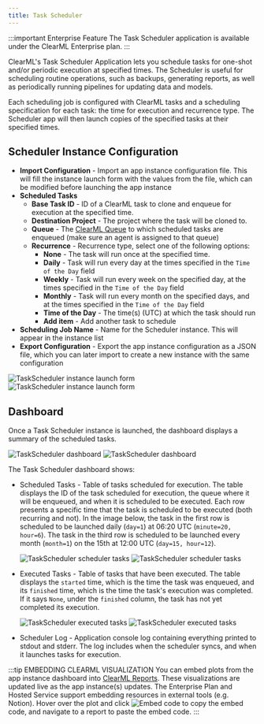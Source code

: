 ```yaml
---
title: Task Scheduler
---
```


:::important Enterprise Feature
The Task Scheduler application is available under the ClearML Enterprise plan.
:::

ClearML's Task Scheduler Application lets you schedule tasks for one-shot and/or periodic execution at specified times. 
The Scheduler is useful for scheduling routine operations, such as backups, generating reports, as well 
as periodically running pipelines for updating data and models. 

Each scheduling job is configured with ClearML tasks and a scheduling specification for each task: the time 
for execution and recurrence type. The Scheduler app will then launch copies of the specified tasks at their specified 
times. 

## Scheduler Instance Configuration

* **Import Configuration** - Import an app instance configuration file. This will fill the instance launch form with the 
  values from the file, which can be modified before launching the app instance
* **Scheduled Tasks** 
  * **Base Task ID** - ID of a ClearML task to clone and enqueue for execution at the specified time. 
  * **Destination Project** - The project where the task will be cloned to.
  * **Queue** - The [ClearML Queue](../../fundamentals/agents_and_queues.md#what-is-a-queue) to which scheduled tasks are enqueued (make sure an agent is assigned to that queue)
  * **Recurrence** - Recurrence type, select one of the following options:
    * **None** - The task will run once at the specified time.
    * **Daily** - Task will run every day at the times specified in the `Time of the Day` field
    * **Weekly** - Task will run every week on the specified day, at the times specified in the `Time of the Day` field
    * **Monthly** - Task will run every month on the specified days, and at the times specified in the `Time of the Day` field
    * **Time of the Day** - The time(s) (UTC) at which the task should run
    * **Add item** - Add another task to schedule 
* **Scheduling Job Name** - Name for the Scheduler instance. This will appear in the instance list
* **Export Configuration** - Export the app instance configuration as a JSON file, which you can later import to create 
  a new instance with the same configuration 

<div class="max-w-65">

![TaskScheduler instance launch form](../../img/apps_taskscheduler_wizard.png#light-mode-only)
![TaskScheduler instance launch form](../../img/apps_taskscheduler_wizard_dark.png#dark-mode-only)

</div>
 
## Dashboard

Once a Task Scheduler instance is launched, the dashboard displays a summary of the scheduled tasks.

![TaskScheduler dashboard](../../img/apps_taskscheduler_dashboard.png#light-mode-only)
![TaskScheduler dashboard](../../img/apps_taskscheduler_dashboard_dark.png#dark-mode-only)

The Task Scheduler dashboard shows:
* Scheduled Tasks - Table of tasks scheduled for execution. The table displays the ID of the task scheduled for execution,
  the queue where it will be enqueued, and when it is scheduled to be executed. Each row presents a specific time that 
  the task is scheduled to be executed (both recurring and not). In the image below, the task in the first row is 
  scheduled to be launched daily (`day=1`) at 06:20 UTC (`minute=20, hour=6`).
  The task in the third row is scheduled to be launched every month (`month=1`) on the 15th at 12:00 UTC (`day=15, hour=12`).
  
  ![TaskScheduler scheduler tasks](../../img/apps_taskscheduler_scheduled_tasks.png#light-mode-only)
  ![TaskScheduler scheduler tasks](../../img/apps_taskscheduler_scheduled_tasks_dark.png#dark-mode-only)

* Executed Tasks - Table of tasks that have been executed. The table displays the `started` time, which is the time
  the task was enqueued, and its `finished` time, which is the time the task's execution was completed. If it says `None`,
  under the `finished` column, the task has not yet completed its execution. 
  
  ![TaskScheduler executed tasks](../../img/apps_taskscheduler_executed_tasks.png#light-mode-only)
  ![TaskScheduler executed tasks](../../img/apps_taskscheduler_executed_tasks_dark.png#dark-mode-only)

* Scheduler Log - Application console log containing everything printed to stdout and stderr. The log 
  includes when the scheduler syncs, and when it launches tasks for execution.   
 
:::tip EMBEDDING CLEARML VISUALIZATION
You can embed plots from the app instance dashboard into [ClearML Reports](../webapp_reports.md). These visualizations 
are updated live as the app instance(s) updates. The Enterprise Plan and Hosted Service support embedding resources in 
external tools (e.g. Notion). Hover over the plot and click <img src="/docs/latest/icons/ico-plotly-embed-code.svg" alt="Embed code" className="icon size-md space-sm" /> 
to copy the embed code, and navigate to a report to paste the embed code.
:::
